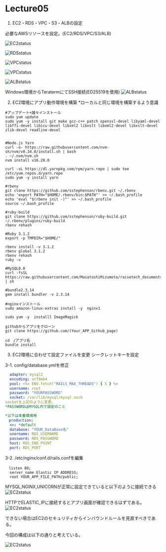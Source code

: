 # Lecture05

1. EC2・RDS・VPC・S3・ALBの設定

必要なAWSリソースを設定。(EC2/RDS/VPC/S3/ALB)

![EC2status](./Lecture05_Pic/EC2.PNG)

![RDSstatus](./Lecture05_Pic/RDS.PNG)

![VPCstatus](./Lecture05_Pic/VPC.PNG)

![VPCstatus](./Lecture05_Pic/S3_bucket.PNG)

![ALBstatus](./Lecture05_Pic/ALB.PNG)

Windows環境からTeratermにてSSH接続(ED25519を使用)
![ALBstatus](./Lecture05_Pic/Teraterm.PNG)

2. EC2環境にアプリ動作環境を構築
   *ローカルと同じ環境を構築するよう意識
```EC2インストール
#アップデート+諸々インストール
sudo yum update
sudo yum -y install git make gcc-c++ patch openssl-devel libyaml-devel libffi-devel libicu-devel libxml2 libxslt libxml2-devel libxslt-devel zlib-devel readline-devel


#Node.js Yarn
curl -o- https://raw.githubusercontent.com/nvm-sh/nvm/v0.34.0/install.sh | bash
. ~/.nvm/nvm.sh
nvm install v16.20.0

curl -sL https://dl.yarnpkg.com/rpm/yarn.repo | sudo tee /etc/yum.repos.d/yarn.repo
sudo yum -y install yarn

#rbenv
git clone https://github.com/sstephenson/rbenv.git ~/.rbenv
echo 'export PATH="$HOME/.rbenv/bin:$PATH"' >> ~/.bash_profile
echo 'eval "$(rbenv init -)"' >> ~/.bash_profile
source ~/.bash_profile

#ruby-build
git clone https://github.com/sstephenson/ruby-build.git ~/.rbenv/plugins/ruby-build
rbenv rehash

#Ruby 3.1.2
export -p TMPDIR="$HOME/"

rbenv install -v 3.1.2
rbenv global 3.1.2
rbenv rehash
ruby -v

#MySQL8.0
curl -fsSL https://raw.githubusercontent.com/MasatoshiMizumoto/raisetech_documents/main/aws/scripts/mysql_amazon_linux_2.sh | sh

#bundle2.3.14
gem install bundler -v 2.3.14

#nginxインストール
sudo amazon-linux-extras install -y  nginx1

sudo yum -y  installl ImageMagick

githubからアプリをクローン
git clone https://github.com/(Your_APP_Github_page)

cd　/アプリ名
bundle install
```
3. EC2環境に合わせて設定ファイルを変更
   シークレットキーを設定
   
3-1. config/database.ymlを修正
```database.yml
  adapter: mysql2
  encoding: utf8mb4
  pool: <%= ENV.fetch("RAILS_MAX_THREADS") { 5 } %>
  username: root
  password: "YOURPASSWORD"
  socket: /var/lib/mysql/mysql.sock
socketを上記のように変更。
*PASSWORDはMYSQL内で設定のこと

*以下は本番環境用
　production:
  <<: *default
  database: "YOUR_DataBase名"
  username: RDS_USERNAME
  password: RDS_PASSWORD
  host: RDS_END_POINT
  port: RDS_PORT
```

3-2.  /etc/nginx/conf.d/rails.confを編集
```rails.d/conf
　listen 80;
  server_name Elastic IP ADDRESS;
  root YOUR_APP_FILE_PATH/public;
```

MYSQL,NGINX,UNICORNが正常に設定できていると以下のように接続できる
![EC2status](./Lecture05_Pic/構築成功.PNG)

HTTPでELASTIC_IPに接続するとアプリ画面が確認できるはずである。
![EC2status](./Lecture05_Pic/orange.PNG)

できない場合はEC2のセキュリティからインバウンドルールを見直すべきである。

今回の構成は以下の通りと考えている。

![EC2status](./Lecture05_Pic/構成図.PNG)
